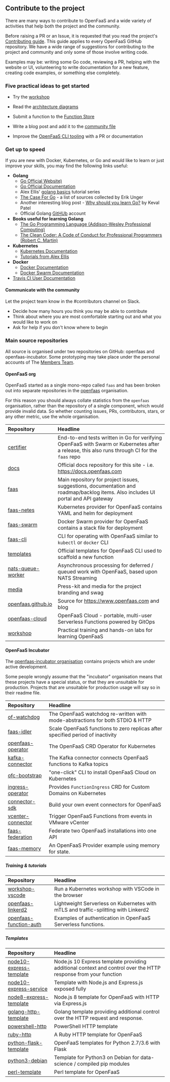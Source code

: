 ## Contribute to the project

There are many ways to contribute to OpenFaaS and a wide variety of activities that help both the project and the community.

Before raising a PR or an Issue, it is requested that you read the project's [Contributing guide](https://github.com/openfaas/faas/blob/master/CONTRIBUTING.md). This guide applies to every OpenFaaS GitHub repository. We have a wide range of suggestions for contributing to the project and community and only some of those involve writing code.

Examples may be: writing some Go code, reviewing a PR, helping with the website or UI, volunteering to write documentation for a new feature, creating code examples, or something else completely.

### Five practical ideas to get started

* Try the [workshop](https://github.com/openfaas/workshop)

* Read the [architecture diagrams](https://docs.openfaas.com/architecture/gateway/)

* Submit a function to the [Function Store](https://github.com/openfaas/store)

* Write a blog post and add it to the [community file](https://docs.openfaas.com/community/#community-resources)

* Improve the [OpenFaaS CLI tooling](https://github.com/openfaas/faas-cli) with a PR or documentation

### Get up to speed

If you are new with Docker, Kubernetes, or Go and would like to learn or just improve your skills, you may find the following links useful:

* **Golang**
    * [Go Official Website)](https://golang.org)
    * [Go Official Documentation](https://golang.org/doc/)
    * Alex Ellis' [golang basics](https://blog.alexellis.io/tag/golang-basics/) tutorial series
    * [The Case For Go](https://gist.github.com/ungerik/3731476) - a list of sources collected by Erik Unger
    * Another interesting blog post - [Why should you learn Go?](https://medium.com/@kevalpatel2106/why-should-you-learn-go-f607681fad65) by Keval Patel
    * Official Golang [GitHUb](https://github.com/golang) account
* **Books useful for learning Golang**
    * [The Go Programming Language (Addison-Wesley Professional Computing)](https://www.amazon.co.uk/Programming-Language-Addison-Wesley-Professional-Computing/dp/0134190440)
    * [The Clean Coder: A Code of Conduct for Professional Programmers (Robert C. Martin)](https://www.amazon.co.uk/Clean-Coder-Conduct-Professional-Programmers/dp/0137081073/ref=sr_1_1?s=books&ie=UTF8&qid=1543083898&sr=1-1&keywords=the+clean+coder)
* **Kubernetes**
    * [Kubernetes Documentation](https://kubernetes.io/docs/home/?path=browse)
    * [Tutorials from Alex Ellis](https://blog.alexellis.io/tag/kubernetes/)
* **Docker**
    * [Docker Documentation](https://docs.docker.com)
    * [Docker Swarm Documentation](https://docs.docker.com/engine/swarm/)
* [Travis CI User Documentation](https://docs.travis-ci.com)

#### Communicate with the community

Let the project team know in the #contributors channel on Slack.

* Decide how many hours you think you may be able to contribute
* Think about where you are most comfortable starting out and what you would like to work on
* Ask for help if you don't know where to begin

### Main source repositories

All source is organised under two repositories on GitHub: openfaas and openfaas-incubator. Some prototyping may take place under the personal accounts of The [Members Team](https://github.com/orgs/openfaas/people).

#### OpenFaaS org

OpenFaaS started as a single mono-repo called `faas` and has been broken out into separate repositories in the [openfaas](https://github.com/openfaas/) organisation.

For this reason you should always collate statistics from the `openfaas` organisation, rather than the repository of a single component, which would provide invalid data. So whether counting issues, PRs, contributors, stars, or any other metric, use the whole organisation.

| Repository        | Headline                         |
|:------------------|:---------------------------------|
| [certifier](https://github.com/openfaas/certifier)         | End-to-end tests written in Go for verifying OpenFaaS with Swarm or Kubernetes after a release, this also runs through CI for the `faas` repo |
| [docs](https://github.com/openfaas/docs)              | Official docs repository for this site - i.e. https://docs.openfaas.com             |
| [faas](https://github.com/openfaas/faas)              | Main repository for project issues, suggestions, documentation and roadmap/backlog items. Also includes UI portal and API gateway |
| [faas-netes](https://github.com/openfaas/faas-netes)        | Kubernetes provider for OpenFaaS contains YAML and helm for deployment |
| [faas-swarm](https://github.com/openfaas/faas-swarm)        | Docker Swarm provider for OpenFaaS contains a stack file for deployment |
| [faas-cli](https://github.com/openfaas/faas-cli)          | CLI for operating with OpenFaaS similar to `kubectl` or `docker` CLI    |
| [templates](https://github.com/openfaas/templates)         | Official templates for OpenFaaS CLI used to scaffold a new function |
| [nats-queue-worker](https://github.com/openfaas/nats-queue-worker) | Asynchronous processing for deferred / queued work with OpenFaaS, based upon NATS Streaming |
| [media](https://github.com/openfaas/media)             | Press-kit and media for the project branding and swag             |
| [openfaas.github.io](https://github.com/openfaas/openfaas.github.io)               | Source for https://www.openfaas.com and blog |
| [openfaas-cloud](https://github.com/openfaas/openfaas-cloud)        | OpenFaaS Cloud - portable, multi-user Serverless Functions powered by GitOps |
| [workshop](https://github.com/openfaas/workshop)             | Practical training and hands-on labs for learning OpenFaaS |

#### OpenFaaS Incubator

The [openfaas-incubator organisation](https://github.com/openfaas-incubator/) contains projects which are under active development.

Some people wrongly assume that the "incubator" organisation means that these projects have a special status, or that they are unsuitable for production. Projects that are unsuitable for production usage will say so in their readme file.

| Repository        | Headline                         |
|:------------------|:---------------------------------|
| [of-watchdog](https://github.com/openfaas-incubator/of-watchdog)              | The OpenFaaS watchdog re-written with mode-abstractions for both STDIO & HTTP |
| [faas-idler](https://github.com/openfaas-incubator/faas-idler)         | Scale OpenFaaS functions to zero replicas after specified period of inactivity   |
| [openfaas-operator](https://github.com/openfaas-incubator/openfaas-operator)         | The OpenFaaS CRD Operator for Kubernetes   |
| [kafka-connector](https://github.com/openfaas-incubator/kafka-connector)         | The Kafka connector connects OpenFaaS functions to Kafka topics   |
| [ofc-bootstrap](https://github.com/openfaas-incubator/ofc-bootstrap) | "one-click" CLI to install OpenFaaS Cloud on Kubernetes |
| [ingress-operator](https://github.com/openfaas-incubator/ingress-operator/) | Provides `FunctionIngress` CRD for Custom Domains on Kubernetes |
| [connector-sdk](https://github.com/openfaas-incubator/connector-sdk)         | Build your own event connectors for OpenFaaS |
| [vcenter-connector](https://github.com/openfaas-incubator/vcenter-connector) | Trigger OpenFaaS Functions from events in VMware vCenter |
| [faas-federation](https://github.com/openfaas-incubator/faas-federation) | Federate two OpenFaaS installations into one API |
| [faas-memory](https://github.com/openfaas-incubator/faas-memory) | An OpenFaaS Provider example using memory for state. |

##### Training & tutorials

| Repository        | Headline                         |
|:------------------|:---------------------------------|
| [workshop-vscode](https://github.com/openfaas-incubator/workshop-vscode) | Run a Kubernetes workshop with VSCode in the browser |
| [openfaas-linkerd2](https://github.com/openfaas-incubator/openfaas-linkerd2) | Lightweight Serverless on Kubernetes with mTLS and traffic-splitting with Linkerd2 |
| [openfaas-function-auth](https://github.com/openfaas-incubator/openfaas-function-auth) | Examples of authentication in OpenFaaS Serverless functions. |

##### Templates

| Repository        | Headline                         |
|:------------------|:---------------------------------|
| [node10-express-template](https://github.com/openfaas-incubator/node10-express-template) | Node.js 10 Express template providing additional context and control over the HTTP response from your function |
| [node10-express-service](https://github.com/openfaas-incubator/) | Template with Node.js and Express.js exposed fully |
| [node8-express-template](https://github.com/openfaas-incubator/node8-express-template) | Node.js 8 template for OpenFaaS with HTTP via Express.js |
| [golang-http-template](https://github.com/openfaas-incubator/golang-http-template) | Golang template providing additional control over the HTTP request and response.|
| [powershell-http](https://github.com/openfaas-incubator/powershell-http-template) | PowerShell HTTP template |
| [ruby-http](https://github.com/openfaas-incubator/ruby-http) | A Ruby HTTP template for OpenFaaS |
| [python-flask-template](https://github.com/openfaas-incubator/python-flask-template) | OpenFaaS templates for Python 2.7/3.6 with Flask |
| [python3-debian](https://github.com/openfaas-incubator/python3-debian) | Template for Python3 on Debian for data-science / compiled pip modules |
| [perl-template](https://github.com/openfaas-incubator/perl-template) | Perl template for OpenFaaS |
